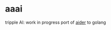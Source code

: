 # aaai

tripple AI: work in progress port of [aider](https://github.com/Aider-AI/aider) to golang 


